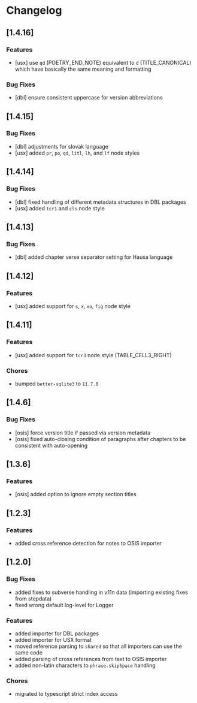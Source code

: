 # Changelog

## [1.4.16]

### Features

-   [usx] use `qd` (POETRY_END_NOTE) equivalent to `d` (TITLE_CANONICAL) which have basically the same meaning and formatting

### Bug Fixes

-   [dbl] ensure consistent uppercase for version abbreviations

## [1.4.15]

### Bug Fixes

-   [dbl] adjustments for slovak language
-   [usx] added `pr`, `po`, `qd`, `litl`, `lh`, and `lf` node styles

## [1.4.14]

### Bug Fixes

-   [dbl] fixed handling of different metadata structures in DBL packages
-   [usx] added `tcr1` and `cls` node style

## [1.4.13]

### Bug Fixes

-   [dbl] added chapter verse separator setting for Hausa language

## [1.4.12]

### Features

-   [usx] added support for `s`, `x`, `xo`, `fig` node style 

## [1.4.11]

### Features

-   [usx] added support for `tcr3` node style (TABLE_CELL3_RIGHT)

### Chores

-   bumped `better-sqlite3` to `11.7.0`

## [1.4.6]

### Bug Fixes

-   [osis] force version title if passed via version metadata
-   [osis] fixed auto-closing condition of paragraphs after chapters to be consistent with auto-opening

## [1.3.6]

### Features

-   [osis] added option to ignore empty section titles

## [1.2.3]

### Features

-   added cross reference detection for notes to OSIS importer

## [1.2.0]

### Bug Fixes

-   added fixes to subverse handling in v11n data (importing existing fixes from stepdata)
-   fixed wrong default log-level for Logger

### Features

-   added importer for DBL packages
-   added importer for USX format
-   moved reference parsing to `shared` so that all importers can use the same code
-   added parsing of cross references from text to OSIS importer
-   added non-latin characters to `phrase.skipSpace` handling

### Chores

-   migrated to typescript strict index access
